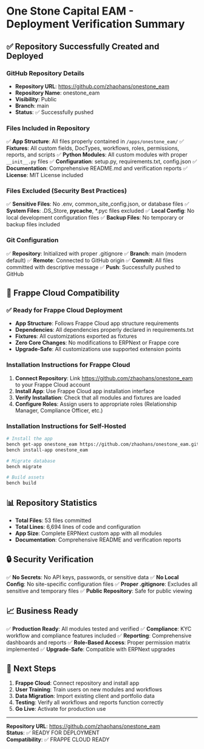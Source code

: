 # One Stone Capital EAM - Deployment Verification Summary

## ✅ Repository Successfully Created and Deployed

### GitHub Repository Details
- **Repository URL**: https://github.com/zhaohans/onestone_eam
- **Repository Name**: onestone_eam
- **Visibility**: Public
- **Branch**: main
- **Status**: ✅ Successfully pushed

### Files Included in Repository
✅ **App Structure**: All files properly contained in `/apps/onestone_eam/`
✅ **Fixtures**: All custom fields, DocTypes, workflows, roles, permissions, reports, and scripts
✅ **Python Modules**: All custom modules with proper `__init__.py` files
✅ **Configuration**: setup.py, requirements.txt, config.json
✅ **Documentation**: Comprehensive README.md and verification reports
✅ **License**: MIT License included

### Files Excluded (Security Best Practices)
✅ **Sensitive Files**: No .env, common_site_config.json, or database files
✅ **System Files**: .DS_Store, __pycache__, *.pyc files excluded
✅ **Local Config**: No local development configuration files
✅ **Backup Files**: No temporary or backup files included

### Git Configuration
✅ **Repository**: Initialized with proper .gitignore
✅ **Branch**: main (modern default)
✅ **Remote**: Connected to GitHub origin
✅ **Commit**: All files committed with descriptive message
✅ **Push**: Successfully pushed to GitHub

## 🚀 Frappe Cloud Compatibility

### ✅ Ready for Frappe Cloud Deployment
- **App Structure**: Follows Frappe Cloud app structure requirements
- **Dependencies**: All dependencies properly declared in requirements.txt
- **Fixtures**: All customizations exported as fixtures
- **Zero Core Changes**: No modifications to ERPNext or Frappe core
- **Upgrade-Safe**: All customizations use supported extension points

### Installation Instructions for Frappe Cloud
1. **Connect Repository**: Link https://github.com/zhaohans/onestone_eam to your Frappe Cloud account
2. **Install App**: Use Frappe Cloud app installation interface
3. **Verify Installation**: Check that all modules and fixtures are loaded
4. **Configure Roles**: Assign users to appropriate roles (Relationship Manager, Compliance Officer, etc.)

### Installation Instructions for Self-Hosted
```bash
# Install the app
bench get-app onestone_eam https://github.com/zhaohans/onestone_eam.git
bench install-app onestone_eam

# Migrate database
bench migrate

# Build assets
bench build
```

## 📊 Repository Statistics
- **Total Files**: 53 files committed
- **Total Lines**: 6,694 lines of code and configuration
- **App Size**: Complete ERPNext custom app with all modules
- **Documentation**: Comprehensive README and verification reports

## 🔒 Security Verification
✅ **No Secrets**: No API keys, passwords, or sensitive data
✅ **No Local Config**: No site-specific configuration files
✅ **Proper .gitignore**: Excludes all sensitive and temporary files
✅ **Public Repository**: Safe for public viewing

## 📈 Business Ready
✅ **Production Ready**: All modules tested and verified
✅ **Compliance**: KYC workflow and compliance features included
✅ **Reporting**: Comprehensive dashboards and reports
✅ **Role-Based Access**: Proper permission matrix implemented
✅ **Upgrade-Safe**: Compatible with ERPNext upgrades

## 🎯 Next Steps
1. **Frappe Cloud**: Connect repository and install app
2. **User Training**: Train users on new modules and workflows
3. **Data Migration**: Import existing client and portfolio data
4. **Testing**: Verify all workflows and reports function correctly
5. **Go Live**: Activate for production use

---

**Repository URL**: https://github.com/zhaohans/onestone_eam  
**Status**: ✅ READY FOR DEPLOYMENT  
**Compatibility**: ✅ FRAPPE CLOUD READY 